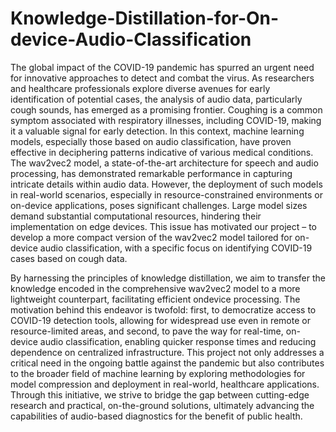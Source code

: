 # Knowledge-Distillation-for-On-device-Audio-Classification


The global impact of the COVID-19 pandemic has spurred an urgent need for innovative approaches to detect and combat the virus. As researchers and healthcare professionals explore diverse avenues for early identification of potential cases, the analysis of audio data, particularly cough sounds, has emerged as a promising frontier. 
Coughing is a common symptom associated with respiratory illnesses, including COVID-19, making it a valuable signal for early detection. In this context, machine learning models, especially those based on audio classification, have proven effective in deciphering patterns indicative of various medical conditions. 
The wav2vec2 model, a state-of-the-art architecture for speech and audio processing, has demonstrated remarkable performance in capturing intricate details within audio data. However, the deployment of such models in real-world scenarios, especially in resource-constrained environments or on-device applications, poses significant challenges. 
Large model sizes demand substantial computational resources, hindering their implementation on edge devices. This issue has motivated our project – to develop a more compact version of the wav2vec2 model tailored for on-device audio classification, with a specific focus on identifying COVID-19 cases based on cough data.


By harnessing the principles of knowledge distillation, we aim to transfer the knowledge encoded in the comprehensive wav2vec2 model to a more lightweight counterpart, facilitating efficient ondevice processing. 
The motivation behind this endeavor is twofold: first, to democratize access to COVID-19 detection tools, allowing for widespread use even in remote or resource-limited areas, and second, to pave the way for real-time, on-device audio classification, enabling quicker response times and reducing dependence on centralized infrastructure. 
This project not only addresses a critical need in the ongoing battle against the pandemic but also contributes to the broader field of machine learning by exploring methodologies for model compression and deployment in real-world, healthcare applications. 
Through this initiative, we strive to bridge the gap between cutting-edge research and practical, on-the-ground solutions, ultimately advancing the capabilities of audio-based diagnostics for the benefit of public health.
